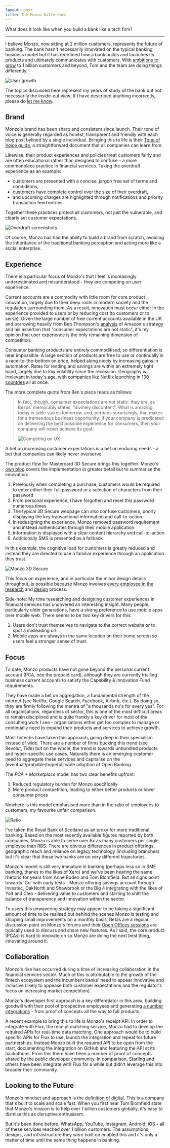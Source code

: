 ```yaml
---
layout: post
title: The Monzo Difference
---
```


What does it look like when you build a bank like a tech firm?

---

I believe Monzo, now sitting at 2 million customers, represents the future of banking. The bank hasn't necessarily innovated on the typical banking business model but it has redefined how a bank builds and launches its products and ultimately communicates with customers. With [ambitions to grow](https://monzo.com/blog/2018/07/30/scaling-our-customer-support/) to 1 billion customers and beyond, Tom and the team are doing things differently. 

![User growth](/images/monzo-growth.jpeg)

The topics discussed here represent my years of study of the bank but not necessarily the inside-out view; if I have described anything incorrectly, please do [let me know](mailto:murdo.connochie@gmail.com).

## Brand
Monzo's brand has been sharp and consistent since launch. Their tone of voice is generally regarded as honest, transparent and friendly with each blog post bylined by a single individual. Bringing this to life is their [Tone of Voice guide](https://monzo.com/tone-of-voice/), a straightforward document that all companies can learn from.

Likewise, their product experiences and policies treat customers fairly and are often educational rather than designed to confuse - a more commonplace practice in financial services. Taking the overdraft experience as an example: 

- customers are presented with a concise, jargon free set of terms and condiditons,
- customers have complete control over the size of their overdraft,
- and upcoming charges are highlighted through notifications and priority transaction feed entries.

Together these practices protect all customers, not just the vulnerable, and clearly set customer expectations.

![Overdraft screenshots](/images/monzo-overdraft.png)

Of course, Monzo has had the ability to build a brand from scratch, avoiding the inheritance of the traditional banking perception and acting more like a social enterprise.

## Experience
There is a particular focus of Monzo's that I feel is increasingly underestimated and misunderstood - they are competing on user experience.

Current accounts are a commodity with little room for core product innovation, largely due to their deep roots in modern society and the regulation surrounding them. As a result, innovation must occur either in the experience provided to users or by reducing cost (to customers or to serve). Given the large number of free current accounts available in the UK and borrowing heavily from Ben Thompson's [analysis](https://stratechery.com/2018/divine-discontent-disruptions-antidote/) of Amazon's strategy and his assertion that "consumer expectations are not static", it's my opinion that user experience is the only remaining dimension of competition. 

Consumer banking products are entirely commoditised, so differentiation is near impossible. A large section of products are free to use or continually in a race-to-the-bottom on price, helped along nicely by increasing gains in automation. Rates for lending and savings are within an extremely tight band, largely due to low volatility since the recession. Geography is irrelevant in today's age, with companies like Netflix launching in [130 countries](https://techcrunch.com/2016/01/06/netflix-finally-goes-global/) all at once.

The more complete quote from Ben's piece reads as follows:
>In fact, though, consumer expectations are not static: they are, as Bezos’ memorably states, “divinely discontent”. What is amazing today is table stakes tomorrow, and, perhaps surprisingly, that makes for a tremendous business opportunity: if your company is predicated on delivering the best possible experience for consumers, then your company will never achieve its goal.
> 
>![Competing on UX](https://stratechery.com/wp-content/uploads/2018/05/Paper.stratechery-Year-One.348.png)

A bet on increasing customer expectations is a bet on enduring needs - a bet that companies can likely never overserve.

The product flow for Mastercard 3D Secure brings this together. Monzo's [own blog](https://monzo.com/blog/2018/08/22/launching-3d-secure/) covers the implementation in greater detail but to summarise the innovation:

1. Previously when completing a purchase, customers would be required to enter either their full password or a selection of characters from their password
2. From personal experience, I have forgotten and reset this password numerous times
3. The typical 3D Secure webpage can also confuse customers, poorly displaying the key transactional information and call-to-action
4. In redesigning the experience, Monzo removed password requirement and instead authenticates through their mobile application
5. Information is displayed with a clear content hierarchy and call-to-action
6. Additionally SMS is presented as a fallback 

In this example, the cognitive load for customers is greatly reduced and instead they are directed to use a familiar experience through an application they trust.

![Monzo 3D Secure](https://d33wubrfki0l68.cloudfront.net/bcc67d429ca3c00766c6103abc44e3a6e4cabfef/76fea/static/images/blog/2018-08-13-3d-secure/3ds-monzo-blog.png)

This focus on experience, and in particular the minor design details throughout, is possible because Monzo involves [every employee in the research](https://monzo.com/blog/2019/05/30/everyone-does-user-research-at-monzo/) and [design](https://monzo.com/blog/2019/02/11/internal-product-design/) process. 

Side-note: My time researching and designing customer experiences in financial services has uncovered an interesting insight. Many people, particularly older generations, have a strong preference to use mobile apps over mobile web. There seems to be two key drivers for this:
1. Users don't trust themselves to navigate to the correct website or to spot a misleading url.
2. Mobile apps are always in the same location on their home screen so users feel a stronger sense of trust.

## Focus

To date, Monzo products have not gone beyond the personal current account (PCA, née the prepaid card), although they are currently trialling business current accounts to satisfy the Capability & Innovation Fund requirements.

They have made a bet on aggregation, a fundamental strength of the internet (see Netflix, Google Search, Facebook, Airbnb, etc.). By doing so, they are firmly following the mantra of "a thousands no's for every yes". For all organisations, regardless of sector, this is one of the most difficult areas to remain disciplined and is quite frankly a key driver for most of the consulting work I see - organisations either get too complex to manage or continually need to expand their products and services to achieve growth.

Most fintechs have taken this approach, going deep in their specialism instead of wide. There are a number of firms bucking this trend (see Revolut, Tide) but on the whole, the trend is towards unbundled products and hyper-specific use cases. Naturally there is an emerging customer need to aggregate these services and capitalise on the (eventual/probable/hopeful) wide adoption of Open Banking.

The _PCA + Marketplace_ model has two clear benefits upfront:
1. Reduced regulatory burden for Monzo specifically
2. More product competition, leading to either better products or lower consumer prices

Nowhere is this model emphasised more than in the ratio of employees to customers, my favourite unfair comparison.

![Ratio](/images/monzo-ratio.jpeg)

I've taken the Royal Bank of Scotland as an proxy for more traditional banking. Based on the most recently available figures reported by both companies, Monzo is able to serve over 6x as many customers per single employee than RBS. There are obvious differences in product offerings, geographic reach and reliance on legacy technology (including branches) but it's clear that these two banks are on very different trajectories. 

Monzo's model is still very immature in banking (perhaps less so in SME banking, thanks to the likes of Xero) and we've been hearing the same rhetoric for years from Anne Boden and Tom Blomfield. But all signs point towards 'Go' with early tests - Monzo offering savings account through Investec, OakNorth and Shawbrook or the Big 4 integrating with the likes of Yolt and Cleo - delivering value to customers and starting to shift the balance of transparency and innovation within the sector. 

To users this unwavering strategy may appear to be taking a significant amount of time to be realised but behind the scenes Monzo is testing and shipping small improvements on a monthly basis. Betas are a regular discussion point on Monzo's forums and their [Open Offices sessions](https://www.youtube.com/watch?v=DQ5p1VGSJLY&feature=share) are typically used to discuss and share new features. As I said, the core product (PCAs) is hard to innovate on so Monzo are doing the next best thing, innovating around it. 

## Collaboration

Monzo's rise has occurred during a time of increasing collaboration in the financial services sector. Much of this is attributable to the growth of the fintech ecosystem and the incumbent banks' need to appear innovative and inclusive (likely to appease both customer expectations and the regulator's focus on increasing market competition). 

Monzo's developer first approach is a key differetiator in this area, building goodwill with their pool of prospective employees and generating [a number integrations](https://github.com/rdingwall/awesome-monzo) - from proof of concepts all the way to full products.

A recent example to bring this to life is Monzo's receipt API. In order to integrate with Flux, the receipt matching service, Monzo had to develop the required APIs for real-time data matching. One approach would be to build specific APIs for Flux to use, launch the integration and repeat for future partnerships. Instead Monzo built the required API to be open from the start, documenting the integration on GitHub and featuring the API at its hackathons. From this there have been a number of proof of concepts shared by the public developer community. In comparison, Starling and others have been integrate with Flux for a while but didn't leverage this into broader their community.

## Looking to the Future

Monzo's mindset and approach is the [definition of digital](https://definitionofdigital.com/). This is a company that's built to scale and scale fast. When you first hear Tom Blomfield state that Monzo's mission is to help over 1 billion customers globally, it's easy to dismiss this as disruptive enthusiasm. 

But it's been done before. WhatsApp, YouTube, Instagram, Android, iOS - all of these services reached over 1 billion customers. The assumptions, designs, and infrastructure they were built on enabled this and it's only a matter of time until the same thing happens in banking.
